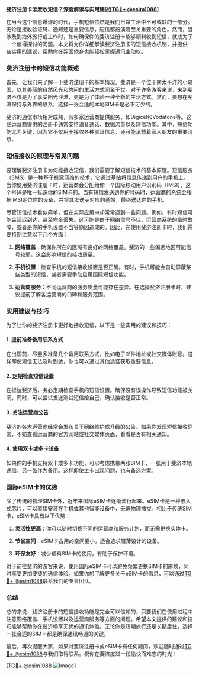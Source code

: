 **斐济注册卡怎麽收短信？深度解读与实用建议[[TG💪+ @esim1088](https://t.me/s/esim1088)]**

在当今这个信息爆炸的时代，手机短信依然是我们日常生活中不可或缺的一部分。无论是接收验证码、通知还是重要信息，短信都扮演着至关重要的角色。然而，当涉及到海外旅行或工作时，如何确保你的斐济注册卡能够顺利收到短信，就成为了一个值得探讨的问题。本文将为你详细解读斐济注册卡的短信接收机制，并提供一些实用的建议，帮助你在异国他乡也能轻松掌握通讯主动权。

### 斐济注册卡的短信功能概述

首先，让我们来了解一下斐济注册卡的基本情况。斐济是一个位于南太平洋的小岛国，以其美丽的自然风光和悠闲的生活方式闻名于世。对于许多游客来说，来到斐济不仅是为了享受阳光沙滩，更是为了体验一种全新的生活方式。然而，要想在斐济保持与外界的联系，选择一张合适的本地SIM卡是必不可少的。

斐济的通信市场相对成熟，有多家运营商提供服务，如Digicel和Vodafone等。这些运营商提供的注册卡通常支持语音通话、数据流量以及短信功能。其中，短信功能尤为关键，因为它不仅用于接收各种验证信息，还可能承载着家人朋友的重要消息。

### 短信接收的原理与常见问题

要理解斐济注册卡为何能接收短信，我们需要了解短信技术的基本原理。短信服务（SMS）是一种基于蜂窝网络的技术，它通过基站将信息传递到用户的手机上。当你使用斐济注册卡时，运营商会分配给你一个国际移动用户识别码（IMSI），这个号码是唯一标识你的SIM卡的。当有短信发送到你的号码时，运营商的系统会根据IMSI定位你的设备，并将其发送至对应的基站，最终送达你的手机。

尽管短信技术看似简单，但在实际应用中却常常遇到一些问题。例如，有时短信可能会延迟到达，甚至完全丢失。这可能是由于网络信号不佳、运营商系统的临时故障，或者是你的手机设置不当等原因造成的。因此，在使用斐济注册卡时，我们需要特别注意以下几个方面：

1. **网络覆盖**：确保你所在的区域有良好的网络覆盖。斐济的一些偏远地区可能信号较弱，这会影响短信的接收质量。
   
2. **手机设置**：检查手机的短信接收设置是否正确。有时，手机可能会自动屏蔽某些类型的短信，或者需要手动启用国际短信功能。

3. **运营商服务**：不同运营商的服务质量可能存在差异。在选择斐济注册卡时，建议提前了解各运营商的口碑和服务范围。

### 实用建议与技巧

为了让你的斐济注册卡更好地接收短信，以下是一些实用的建议和技巧：

#### 1. 提前准备备用联系方式
在出国前，尽量多准备几个备用联系方式，比如电子邮件地址或社交媒体账号。这样即使短信无法及时到达，你也可以通过其他途径获取重要信息。

#### 2. 定期检查短信设置
在抵达斐济后，务必定期检查手机的短信设置。确保没有误操作导致短信功能被关闭。同时，可以尝试发送测试短信给自己，确认接收是否正常。

#### 3. 关注运营商公告
斐济的各大运营商经常会发布关于网络维护或升级的公告。如果你发现短信接收异常，不妨查看运营商的官方网站或社交媒体页面，看看是否有相关通知。

#### 4. 使用双卡或多卡设备
如果你的手机支持双卡或多卡功能，可以考虑携带两张SIM卡，一张用于斐济本地通信，另一张作为备用。这样即使主卡出现问题，也有备选方案。

### 国际eSIM卡的优势

除了传统的物理SIM卡外，近年来国际eSIM卡逐渐流行起来。eSIM卡是一种嵌入式芯片，可以直接安装在手机或其他智能设备中，无需物理插拔。相比于传统SIM卡，eSIM卡具有以下优势：

1. **灵活性更高**：你可以随时切换不同的运营商和服务计划，而无需更换实体卡。
   
2. **节省空间**：eSIM卡占用的空间更小，适合追求轻薄设计的设备。
   
3. **环保友好**：减少塑料SIM卡的使用，有助于保护环境。

对于前往斐济的游客来说，使用国际eSIM卡可以避免频繁更换SIM卡的麻烦，同时享受更加便捷的通信体验。如果你想了解更多关于eSIM卡的信息，可以通过[TG💪+ @esim1088](https://t.me/s/esim1088)联系我们的专业团队。

### 总结

总的来说，斐济注册卡的短信接收功能是完全可以信赖的，只要我们在使用过程中注意网络覆盖、手机设置以及运营商服务等方面的问题。希望本文提供的建议和技巧能够帮助你在斐济畅享无忧的通讯体验。无论你是短期旅行还是长期居住，选择一张合适的SIM卡都是确保通讯畅通的关键。

最后，再次提醒大家，如果对斐济注册卡或eSIM卡有任何疑问，欢迎随时通过[TG💪+ @esim1088](https://t.me/s/esim1088)与我们取得联系。祝你在斐济度过一段愉快而难忘的时光！

[[TG💪+ @esim1088](https://t.me/s/esim1088) ![Image](https://i.postimg.cc/4NQfJmqS/Snipaste-2025-05-13-00-14-12.png)]
